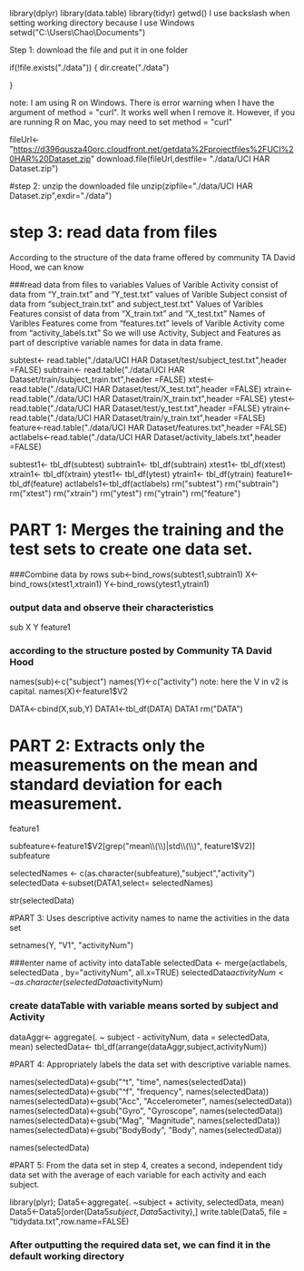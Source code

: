 library(dplyr)
library(data.table)
library(tidyr)
getwd()
I use backslash when setting working directory because I use Windows  
 setwd("C:\\Users\\Chao\\Documents")

Step 1: download the file and put it in one folder

if(!file.exists("./data")) {
    dir.create("./data")
  
}

 note: I am using R on Windows. There is error warning when I have the argument
 of method = "curl". It works well when I remove it. However, if you are running 
 R on Mac, you may need to set method = "curl"

fileUrl<- "https://d396qusza40orc.cloudfront.net/getdata%2Fprojectfiles%2FUCI%20HAR%20Dataset.zip"
download.file(fileUrl,destfile= "./data/UCI HAR Dataset.zip")

#step 2: unzip the downloaded file
unzip(zipfile="./data/UCI HAR Dataset.zip",exdir="./data")


# step 3: read data from files

According to the structure of the data frame offered by community TA David Hood, we can know

###read data from files to variables 
Values of Varible Activity consist of data from “Y_train.txt” and “Y_test.txt”
values of Varible Subject consist of data from “subject_train.txt” and subject_test.txt"
Values of Varibles Features consist of data from “X_train.txt” and “X_test.txt”
Names of Varibles Features come from “features.txt”
levels of Varible Activity come from “activity_labels.txt”
So we will use Activity, Subject and Features as part of descriptive variable names for data in data frame.


subtest<- read.table("./data/UCI HAR Dataset/test/subject_test.txt",header =FALSE)
subtrain<- read.table("./data/UCI HAR Dataset/train/subject_train.txt",header =FALSE)
xtest<- read.table("./data/UCI HAR Dataset/test/X_test.txt",header =FALSE)
xtrain<- read.table("./data/UCI HAR Dataset/train/X_train.txt",header =FALSE)
ytest<- read.table("./data/UCI HAR Dataset/test/y_test.txt",header =FALSE)
ytrain<- read.table("./data/UCI HAR Dataset/train/y_train.txt",header =FALSE)
feature<-read.table("./data/UCI HAR Dataset/features.txt",header =FALSE)
actlabels<-read.table("./data/UCI HAR Dataset/activity_labels.txt",header =FALSE)

subtest1<- tbl_df(subtest)
subtrain1<- tbl_df(subtrain)
xtest1<- tbl_df(xtest)
xtrain1<- tbl_df(xtrain)
ytest1<- tbl_df(ytest)
ytrain1<- tbl_df(ytrain)
feature1<-tbl_df(feature)
actlabels1<-tbl_df(actlabels)
rm("subtest")
rm("subtrain")
rm("xtest")
rm("xtrain")
rm("ytest")
rm("ytrain")
rm("feature")



# PART 1: Merges the training and the test sets to create one data set.

###Combine data by rows
sub<-bind_rows(subtest1,subtrain1)
X<-bind_rows(xtest1,xtrain1)
Y<-bind_rows(ytest1,ytrain1)

### output data and observe their characteristics
sub
X
Y
feature1

### according to the structure posted by Community TA David Hood

names(sub)<-c("subject")
names(Y)<-c("activity")
      note: here the V in v2 is capital.
names(X)<-feature1$V2

DATA<-cbind(X,sub,Y)
DATA1<-tbl_df(DATA)
DATA1
rm("DATA")

# PART 2: Extracts only the measurements on the mean and standard deviation for each measurement. 
feature1


subfeature<-feature1$V2[grep("mean\\(\\)|std\\(\\)", feature1$V2)]
subfeature


selectedNames <- c(as.character(subfeature),"subject","activity")
selectedData <-subset(DATA1,select= selectedNames)


str(selectedData)


#PART 3:  Uses descriptive activity names to name the activities in the data set

setnames(Y, "V1", "activityNum")

###enter name of activity into dataTable
selectedData <- merge(actlabels, selectedData , by="activityNum", all.x=TRUE)
selectedData$activityNum <- as.character(selectedData$activityNum)

### create dataTable with variable means sorted by subject and Activity

dataAggr<- aggregate(. ~ subject - activityNum, data = selectedData, mean) 
selectedData<- tbl_df(arrange(dataAggr,subject,activityNum))



#PART 4:  Appropriately labels the data set with descriptive variable names. 

names(selectedData)<-gsub("^t", "time", names(selectedData))
names(selectedData)<-gsub("^f", "frequency", names(selectedData))
names(selectedData)<-gsub("Acc", "Accelerometer", names(selectedData))
names(selectedData)<-gsub("Gyro", "Gyroscope", names(selectedData))
names(selectedData)<-gsub("Mag", "Magnitude", names(selectedData))
names(selectedData)<-gsub("BodyBody", "Body", names(selectedData))

names(selectedData)


#PART 5:  From the data set in step 4, creates a second, independent tidy data set with the average of each variable for each activity and each subject.

library(plyr);
Data5<-aggregate(. ~subject + activity, selectedData, mean)
Data5<-Data5[order(Data5$subject,Data5$activity),]
write.table(Data5, file = "tidydata.txt",row.name=FALSE)

### After outputting the required data set, we can find it in the default working directory
